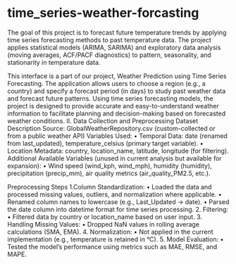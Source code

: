 # time_series-weather-forcasting
The goal of this project is to forecast future temperature trends by applying time series forecasting methods to past temperature data. The project applies statistical models (ARIMA, SARIMA) and exploratory data analysis (moving averages, ACF/PACF diagnostics) to pattern, seasonality, and stationarity in temperature data.

This interface is a part of our project, Weather Prediction using Time Series Forecasting. The application allows users to choose a region (e.g., a country) and specify a forecast period (in days) to study past weather data and forecast future patterns. Using time series forecasting models, the project is designed to provide accurate and easy-to-understand weather information to facilitate planning and decision-making based on forecasted weather conditions.
II. Data Collection and Preprocessing 
Dataset Description
Source: GlobalWeatherRepository.csv (custom-collected or from a public weather API)
Variables Used:
•	Temporal Data: date (renamed from last_updated), temperature_celsius (primary target variable).
•	Location Metadata: country, location_name, latitude, longitude (for filtering).
Additional Available Variables (unused in current analysis but available for expansion):
•	Wind speed (wind_kph, wind_mph), humidity (humidity), precipitation (precip_mm), air quality metrics (air_quality_PM2.5, etc.). 

Preprocessing Steps
1.Column Standardization:
•	Loaded the data and processed missing values, outliers, and normalization where applicable.
•	Renamed column names to lowercase (e.g., Last_Updated → date).
•	Parsed the date column into datetime format for time series processing.
2. Filtering:
•	Filtered data by country or location_name based on user input.
3.  Handling Missing Values:
•	Dropped NaN values in rolling average calculations (SMA, EMA).
4.  Normalization:
•	Not applied in the current implementation (e.g., temperature is retained in °C).
5. Model Evaluation:
•	Tested the model’s performance using metrics such as MAE, RMSE, and MAPE.


